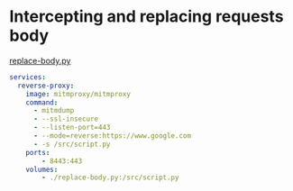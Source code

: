 

# Intercepting and replacing requests body

[replace-body.py](replace-body.py)

```yaml
services:
  reverse-proxy:
    image: mitmproxy/mitmproxy
    command:
      - mitmdump
      - --ssl-insecure
      - --listen-port=443
      - --mode=reverse:https://www.google.com
      - -s /src/script.py
    ports:
        - 8443:443
    volumes:
        - ./replace-body.py:/src/script.py
 ```
